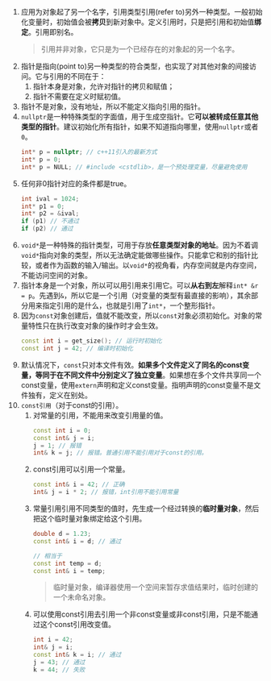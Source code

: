 1. 应用为对象起了另一个名字，引用类型引用(refer to)另外一种类型。一般初始化变量时，初始值会被**拷贝**到新对象中。定义引用时，只是把引用和初始值**绑定**。引用即别名。
    > 引用并非对象，它只是为一个已经存在的对象起的另一个名字。
2. 指针是指向(point to)另一种类型的符合类型，也实现了对其他对象的间接访问。它与引用的不同在于：
   1. 指针本身是对象，允许对指针的拷贝和赋值；
   2. 指针不需要在定义时赋初值。
3. 指针不是对象，没有地址，所以不能定义指向引用的指针。
4. `nullptr`是一种特殊类型的字面值，用于生成空指针。它**可以被转成任意其他类型的指针**。建议初始化所有指针，如果不知道指向哪里，使用`nullptr`或者`0`。
    ```cpp
    int* p = nullptr; // c++11引入的最新方式
    int* p = 0;
    int* p = NULL; // #include <cstdlib>，是一个预处理变量，尽量避免使用
    ```
5. 任何非0指针对应的条件都是true。
    ```cpp
    int ival = 1024;
    int* p1 = 0;
    int* p2 = &ival;
    if (p1) // 不通过
    if (p2) // 通过
    ```
6. `void*`是一种特殊的指针类型，可用于存放**任意类型对象的地址**。因为不着调`void*`指向对象的类型，所以无法确定能做哪些操作。只能拿它和别的指针比较，或者作为函数的输入/输出。以`void*`的视角看，内存空间就是内存空间，不能访问空间的对象。
7. 指针本身是一个对象，所以可以用引用来引用它。可以**从右到左**解释`int* &r = p`。先遇到`&`，所以它是一个引用（对变量的类型有最直接的影响），其余部分用来指定引用的是什么，也就是引用了`int*`，一个整形指针。
8. 因为`const`对象创建后，值就不能改变，所以`const`对象必须初始化。对象的常量特性只在执行改变对象的操作时才会生效。
    ```cpp
    const int i = get_size(); // 运行时初始化
    const int j = 42; // 编译时初始化
    ```
9. 默认情况下，`const`只对本文件有效。**如果多个文件定义了同名的const变量，等同于在不同文件中分别定义了独立变量**。如果想在多个文件共享同一个const变量，使用`extern`声明和定义const变量。指明声明的const变量不是文件独有，定义在别处。
10. `const引用`（对于const的引用）。
    1.  对常量的引用，不能用来改变引用量的值。
        ```cpp
        const int i = 0;
        const int& j = i;
        j = 1; // 报错
        int& k = j; // 报错。普通引用不能引用对于const的引用。
        ```
    2.  const引用可以引用一个常量。
        ```cpp
        const int& i = 42; // 正确
        int& j = i * 2; // 报错，int引用不能引用常量
        ```
    3.  常量引用引用不同类型的值时，先生成一个经过转换的**临时量对象**，然后把这个临时量对象绑定给这个引用。
        ```cpp
        double d = 1.23;
        const int& i = d; // 通过

        // 相当于
        const int temp = d;
        const int& i = temp;
        ```
        > 临时量对象，编译器使用一个空间来暂存求值结果时，临时创建的一个未命名对象。
    4. 可以使用const引用去引用一个非const变量或非const引用，只是不能通过这个const引用改变值。
        ```cpp
        int i = 42;
        int& j = i;
        const int& k = i; // 通过
        j = 43; // 通过
        k = 44; // 失败
        ```